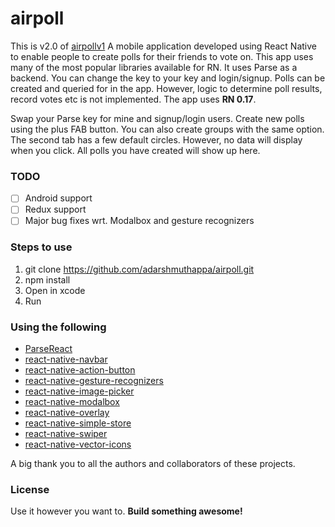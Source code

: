 # airpoll
This is v2.0 of [airpollv1](https://github.com/adarshmuthappa/airpollv1)
A mobile application developed using React Native to enable people to create polls for their friends to vote on. This app uses many of the most popular libraries available for RN. It uses Parse as a backend. You can change the key to your key and login/signup. Polls can be created and queried for in the app. However, logic to determine poll results, record votes etc is not implemented. The app uses **RN 0.17**.

Swap your Parse key for mine and signup/login users. Create new polls using the plus FAB button. You can also create groups with the same option. The second tab has a few default circles. However, no data will display when you click. All polls you have created will show up here.

### TODO
- [ ] Android support
- [ ] Redux support
- [ ] Major bug fixes wrt. Modalbox and gesture recognizers

### Steps to use
1. git clone https://github.com/adarshmuthappa/airpoll.git
2. npm install
3. Open in xcode
4. Run

### Using the following
* [ParseReact](https://github.com/ParsePlatform/ParseReact)
* [react-native-navbar](https://github.com/react-native-fellowship/react-native-navbar)
* [react-native-action-button](https://github.com/mastermoo/react-native-action-button)
* [react-native-gesture-recognizers](https://github.com/johanneslumpe/react-native-gesture-recognizers)
* [react-native-image-picker](https://github.com/marcshilling/react-native-image-picker)
* [react-native-modalbox](https://github.com/maxs15/react-native-modalbox)
* [react-native-overlay](https://github.com/brentvatne/react-native-overlay)
* [react-native-simple-store](https://github.com/jasonmerino/react-native-simple-store)
* [react-native-swiper](https://github.com/leecade/react-native-swiper)
* [react-native-vector-icons](https://github.com/oblador/react-native-vector-icons)

A big thank you to all the authors and collaborators of these projects.

### License
Use it however you want to. **Build something awesome!**
